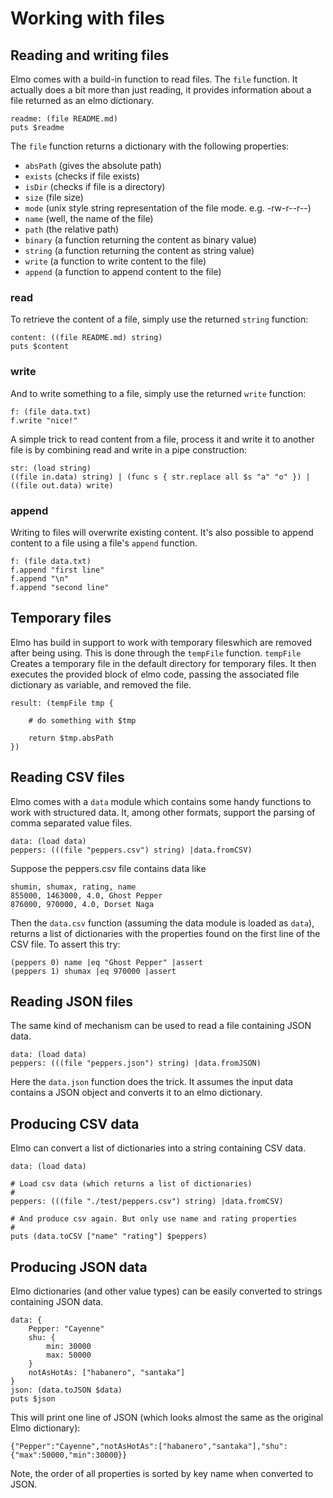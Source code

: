 # Working with files

## Reading and writing files

Elmo comes with a build-in function to read files. The ``file`` function. It actually does a bit more than just reading, it provides information about a file returned as an elmo dictionary.

```elmo
readme: (file README.md)
puts $readme
```

The ``file`` function returns a dictionary with the following properties:

- ``absPath`` (gives the absolute path)
- ``exists`` (checks if file exists)
- ``isDir`` (checks if file is a directory)
- ``size`` (file size)
- ``mode`` (unix style string representation of the file mode. e.g. -rw-r--r--)
- ``name`` (well, the name of the file)
- ``path`` (the relative path)
- ``binary`` (a function returning the content as binary value)
- ``string`` (a function returning the content as string value)
- ``write`` (a function to write content to the file)
- ``append`` (a function to append content to the file)


### read

To retrieve the content of a file, simply use the returned ``string`` function:

```elmo
content: ((file README.md) string)
puts $content
```

### write

And to write something to a file, simply use the returned ``write`` function:

```elmo
f: (file data.txt)
f.write "nice!"
```

A simple trick to read content from a file, process it and write it to another file is by combining read and write in a pipe construction:

```elmo
str: (load string)
((file in.data) string) | (func s { str.replace all $s "a" "o" }) | ((file out.data) write)
```

### append

Writing to files will overwrite existing content. It's also possible to append content to a file using a file's ``append`` function.

```elmo
f: (file data.txt)
f.append "first line"
f.append "\n"
f.append "second line"
```

## Temporary files

Elmo has build in support to work with temporary fileswhich are removed after being using. This is done through the ``tempFile`` function. ``tempFile`` Creates a temporary file in the default directory for temporary files. It then executes the provided block of elmo code, passing the associated file dictionary as variable, and removed the file.

```elmo
result: (tempFile tmp {
    
    # do something with $tmp

    return $tmp.absPath
})
```

## Reading CSV files

Elmo comes with a ``data`` module which contains some handy functions to work with structured data. It, among other formats, support the parsing of comma separated value files.

```
data: (load data)
peppers: (((file "peppers.csv") string) |data.fromCSV)
```

Suppose the peppers.csv file contains data like

```csv
shumin, shumax, rating, name
855000, 1463000, 4.0, Ghost Pepper
876000, 970000, 4.0, Dorset Naga
```

Then the ``data.csv`` function (assuming the data module is loaded as ``data``), returns a list of dictionaries with the properties found on the first line of the CSV file. To assert this try:

```elmo
(peppers 0) name |eq "Ghost Pepper" |assert
(peppers 1) shumax |eq 970000 |assert
```

## Reading JSON files

The same kind of mechanism can be used to read a file containing JSON data.

```
data: (load data)
peppers: (((file "peppers.json") string) |data.fromJSON)
```

Here the ``data.json`` function does the trick. It assumes the input data contains a JSON object and converts it to an elmo dictionary.

## Producing CSV data

Elmo can convert a list of dictionaries into a string containing CSV data.

```elmo
data: (load data)

# Load csv data (which returns a list of dictionaries)
# 
peppers: (((file "./test/peppers.csv") string) |data.fromCSV)

# And produce csv again. But only use name and rating properties
#
puts (data.toCSV ["name" "rating"] $peppers)
```

## Producing JSON data

Elmo dictionaries (and other value types) can be easily converted to strings containing JSON data.

```elmo
data: {
    Pepper: "Cayenne"
    shu: {
        min: 30000
        max: 50000
    }
    notAsHotAs: ["habanero", "santaka"]
}
json: (data.toJSON $data)
puts $json
```

This will print one line of JSON (which looks almost the same as the original Elmo dictionary):

```elmo
{"Pepper":"Cayenne","notAsHotAs":["habanero","santaka"],"shu":{"max":50000,"min":30000}}
```

Note, the order of all properties is sorted by key name when converted to JSON.

